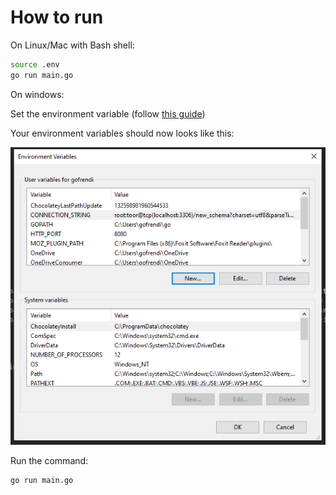 # How to run

On Linux/Mac with Bash shell:

```bash
source .env
go run main.go
```

On windows:

Set the environment variable (follow [this guide](https://www.alphr.com/environment-variables-windows-10/))

Your environment variables should now looks like this:

![](envvar-windows.png)

Run the command:

```
go run main.go
```